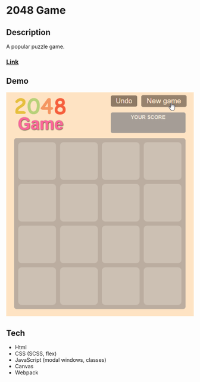 # 2048 Game

## Description
A popular puzzle game.

### [Link](https://2048.frontwebdev.ru/ "Click to visit the project website")

## Demo
<img src="https://github.com/NathanBailie/2048-Game/raw/main/2048.gif" width="520" />

## Tech
* Html
* CSS (SCSS, flex)
* JavaScript (modal windows, classes)
* Canvas
* Webpack